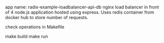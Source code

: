 app name: radix-example-loadbalancer-api-db
nginx load balancer in front of 4 node.js application hosted using express. Uses redis container from docker hub to store number of requests. 

check operations in Makefile

make build
make run